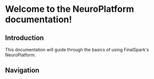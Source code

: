# Welcome to the NeuroPlatform documentation!

## Introduction

This documentation will guide through the basics of using FinalSpark's NeuroPlatform.

## Navigation

```{tableofcontents}
```

